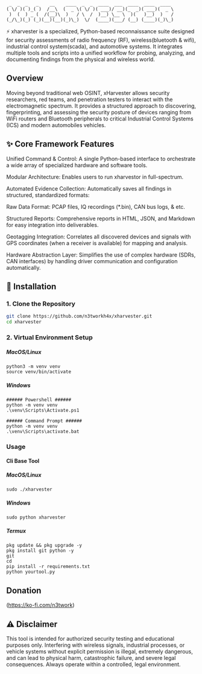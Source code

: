 ```
 _  _  _   _    __    ____  _  _  ____  ___  ____  ____  ____ 
( \/ )( )_( )  /__\  (  _ \( \/ )( ___)/ __)(_  _)( ___)(  _ \
 )  (  ) _ (  /(__)\  )   / \  /  )__) \__ \  )(   )__)  )   /
(_/\_)(_) (_)(__)(__)(_)\_)  \/  (____)(___/ (__) (____)(_)\_)
```
⚡ xharvester is a specialized, Python-based reconnaissance suite designed for security assessments of radio frequency (RF), wireless(bluetooth & wifi), industrial control system(scada), and automotive systems. It integrates multiple tools and scripts into a unified workflow for probing, analyzing, and documenting findings from the physical and wireless world.

## Overview
Moving beyond traditional web OSINT, xHarvester allows security researchers, red teams, and penetration testers to interact with the electromagnetic spectrum. It provides a structured approach to discovering, fingerprinting, and assessing the security posture of devices ranging from WiFi routers and Bluetooth peripherals to critical Industrial Control Systems (ICS) and modern automobiles vehicles.

## ✨ Core Framework Features
Unified Command & Control: A single Python-based interface to orchestrate a wide array of specialized hardware and software tools.

Modular Architecture: Enables users to run xharvestor in full-spectrum.

Automated Evidence Collection: Automatically saves all findings in structured, standardized formats:

Raw Data Format: PCAP files, IQ recordings (*.bin), CAN bus logs, & etc.

Structured Reports: Comprehensive reports in HTML, JSON, and Markdown for easy integration into deliverables.

Geotagging Integration: Correlates all discovered devices and signals with GPS coordinates (when a receiver is available) for mapping and analysis.

Hardware Abstraction Layer: Simplifies the use of complex hardware (SDRs, CAN interfaces) by handling driver communication and configuration automatically.

## 💾 Installation
### 1. Clone the Repository
```bash
git clone https://github.com/n3tworkh4x/xharvester.git
cd xharvester
```
### 2. Virtual Environment Setup
##### MacOS/Linux
```
python3 -m venv venv
source venv/bin/activate
```
##### Windows
```
###### Powershell ######
python -m venv venv
.\venv\Scripts\Activate.ps1
```
```
###### Command Prompt ######
python -m venv venv
.\venv\Scripts\activate.bat
```
### Usage
#### Cli Base Tool
##### MacOS/Linux
```
sudo ./xharvester 
```
##### Windows
```
sudo python xharvester
```
##### Termux
```
pkg update && pkg upgrade -y
pkg install git python -y
git 
cd 
pip install -r requirements.txt
python yourtool.py
```
## Donation

(https://ko-fi.com/n3twork)


## ⚠️ Disclaimer
This tool is intended for authorized security testing and educational purposes only. Interfering with wireless signals, industrial processes, or vehicle systems without explicit permission is illegal, extremely dangerous, and can lead to physical harm, catastrophic failure, and severe legal consequences. Always operate within a controlled, legal environment.
